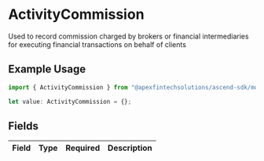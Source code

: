 # ActivityCommission

Used to record commission charged by brokers or financial intermediaries for executing financial transactions on behalf of clients

## Example Usage

```typescript
import { ActivityCommission } from "@apexfintechsolutions/ascend-sdk/models/components";

let value: ActivityCommission = {};
```

## Fields

| Field       | Type        | Required    | Description |
| ----------- | ----------- | ----------- | ----------- |